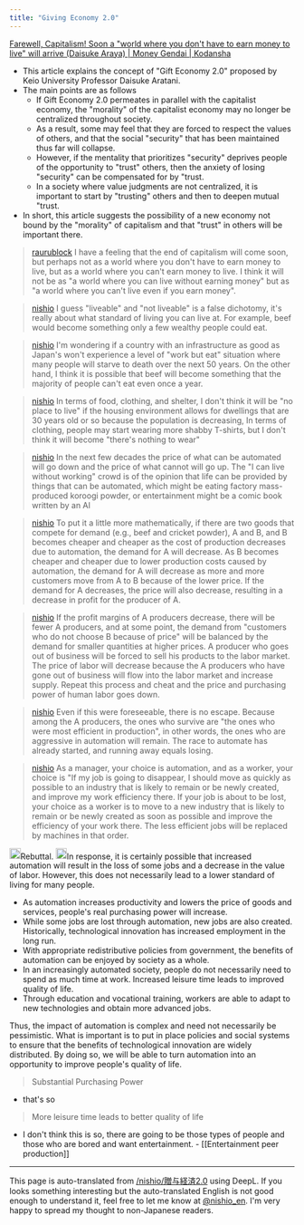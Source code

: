 ```yaml
---
title: "Giving Economy 2.0"
---
```


[Farewell, Capitalism! Soon a "world where you don't have to earn money to live" will arrive (Daisuke Araya) | Money Gendai | Kodansha](https://gendai.media/articles/-/127686?imp=0)
- This article explains the concept of "Gift Economy 2.0" proposed by Keio University Professor Daisuke Aratani.
- The main points are as follows
    - If Gift Economy 2.0 permeates in parallel with the capitalist economy, the "morality" of the capitalist economy may no longer be centralized throughout society.
    - As a result, some may feel that they are forced to respect the values of others, and that the social "security" that has been maintained thus far will collapse.
    - However, if the mentality that prioritizes "security" deprives people of the opportunity to "trust" others, then the anxiety of losing "security" can be compensated for by "trust.
    - In a society where value judgments are not centralized, it is important to start by "trusting" others and then to deepen mutual "trust.
- In short, this article suggests the possibility of a new economy not bound by the "morality" of capitalism and that "trust" in others will be important there.

> [raurublock](https://twitter.com/raurublock/status/1783346959350460632) I have a feeling that the end of capitalism will come soon, but perhaps not as a world where you don't have to earn money to live, but as a world where you can't earn money to live. I think it will not be as "a world where you can live without earning money" but as "a world where you can't live even if you earn money".


> [nishio](https://twitter.com/nishio/status/1783512572765049242) I guess "liveable" and "not liveable" is a false dichotomy, it's really about what standard of living you can live at. For example, beef would become something only a few wealthy people could eat.

> [nishio](https://twitter.com/nishio/status/1783514136342872314) I'm wondering if a country with an infrastructure as good as Japan's won't experience a level of "work but eat" situation where many people will starve to death over the next 50 years. On the other hand, I think it is possible that beef will become something that the majority of people can't eat even once a year.

> [nishio](https://twitter.com/nishio/status/1783516068251877610) In terms of food, clothing, and shelter, I don't think it will be "no place to live" if the housing environment allows for dwellings that are 30 years old or so because the population is decreasing, In terms of clothing, people may start wearing more shabby T-shirts, but I don't think it will become "there's nothing to wear"

> [nishio](https://twitter.com/nishio/status/1783517742076969346) In the next few decades the price of what can be automated will go down and the price of what cannot will go up. The "I can live without working" crowd is of the opinion that life can be provided by things that can be automated, which might be eating factory mass-produced koroogi powder, or entertainment might be a comic book written by an AI

> [nishio](https://twitter.com/nishio/status/1783519012997275728) To put it a little more mathematically, if there are two goods that compete for demand (e.g., beef and cricket powder), A and B, and B becomes cheaper and cheaper as the cost of production decreases due to automation, the demand for A will decrease. As B becomes cheaper and cheaper due to lower production costs caused by automation, the demand for A will decrease as more and more customers move from A to B because of the lower price. If the demand for A decreases, the price will also decrease, resulting in a decrease in profit for the producer of A.

> [nishio](https://twitter.com/nishio/status/1783519938545905694) If the profit margins of A producers decrease, there will be fewer A producers, and at some point, the demand from "customers who do not choose B because of price" will be balanced by the demand for smaller quantities at higher prices. A producer who goes out of business will be forced to sell his products to the labor market. The price of labor will decrease because the A producers who have gone out of business will flow into the labor market and increase supply. Repeat this process and cheat and the price and purchasing power of human labor goes down.

> [nishio](https://twitter.com/nishio/status/1783520793609343285) Even if this were foreseeable, there is no escape. Because among the A producers, the ones who survive are "the ones who were most efficient in production", in other words, the ones who are aggressive in automation will remain. The race to automate has already started, and running away equals losing.

> [nishio](https://twitter.com/nishio/status/1783521212104351977) As a manager, your choice is automation, and as a worker, your choice is "If my job is going to disappear, I should move as quickly as possible to an industry that is likely to remain or be newly created, and improve my work efficiency there. If your job is about to be lost, your choice as a worker is to move to a new industry that is likely to remain or be newly created as soon as possible and improve the efficiency of your work there. The less efficient jobs will be replaced by machines in that order.

<img src='https://scrapbox.io/api/pages/nishio-en/nishio/icon' alt='nishio.icon' height="19.5"/>Rebuttal.
<img src='https://scrapbox.io/api/pages/nishio-en/claude/icon' alt='claude.icon' height="19.5"/>In response, it is certainly possible that increased automation will result in the loss of some jobs and a decrease in the value of labor. However, this does not necessarily lead to a lower standard of living for many people.
- As automation increases productivity and lowers the price of goods and services, people's real purchasing power will increase.
- While some jobs are lost through automation, new jobs are also created. Historically, technological innovation has increased employment in the long run.
- With appropriate redistributive policies from government, the benefits of automation can be enjoyed by society as a whole.
- In an increasingly automated society, people do not necessarily need to spend as much time at work. Increased leisure time leads to improved quality of life.
- Through education and vocational training, workers are able to adapt to new technologies and obtain more advanced jobs.

Thus, the impact of automation is complex and need not necessarily be pessimistic. What is important is to put in place policies and social systems to ensure that the benefits of technological innovation are widely distributed. By doing so, we will be able to turn automation into an opportunity to improve people's quality of life.

> Substantial Purchasing Power
- that's so
> More leisure time leads to better quality of life
- I don't think this is so, there are going to be those types of people and those who are bored and want entertainment.
        - [[Entertainment peer production]]

---
This page is auto-translated from [/nishio/贈与経済2.0](https://scrapbox.io/nishio/贈与経済2.0) using DeepL. If you looks something interesting but the auto-translated English is not good enough to understand it, feel free to let me know at [@nishio_en](https://twitter.com/nishio_en). I'm very happy to spread my thought to non-Japanese readers.